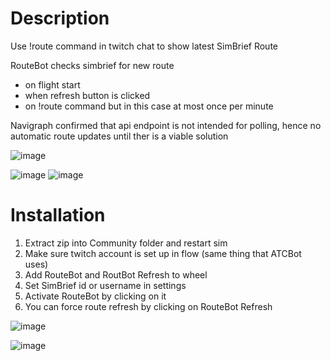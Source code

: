 # Description

Use !route command in twitch chat to show latest SimBrief Route

RouteBot checks simbrief for new route
* on flight start
* when refresh button is clicked
* on !route command but in this case at most once per minute

Navigraph confirmed that api endpoint is not intended for polling, hence no automatic route updates until ther is a viable solution

![image](https://user-images.githubusercontent.com/52785190/219901579-6c1e4497-2f5c-45c5-ba7b-9d3cd1c370d4.png)

![image](https://user-images.githubusercontent.com/52785190/219902155-b3ff38df-c8c2-441a-b5b9-51faf584a8fb.png)
![image](https://user-images.githubusercontent.com/52785190/219902160-057e72cd-9254-4119-bb20-376d2dde53b0.png)


# Installation 

1. Extract zip into Community folder and restart sim
2. Make sure twitch account is set up in flow (same thing that ATCBot uses)
3. Add RouteBot and RoutBot Refresh to wheel
4. Set SimBrief id or username in settings
5. Activate RouteBot by clicking on it
6. You can force route refresh by clicking on RouteBot Refresh

![image](https://user-images.githubusercontent.com/52785190/219902172-e12d46d2-3e3f-49c3-833e-6b03cee55bc5.png)

![image](https://user-images.githubusercontent.com/52785190/219901535-22c5414b-cdec-4a27-8f13-aaa71cc69d44.png)

